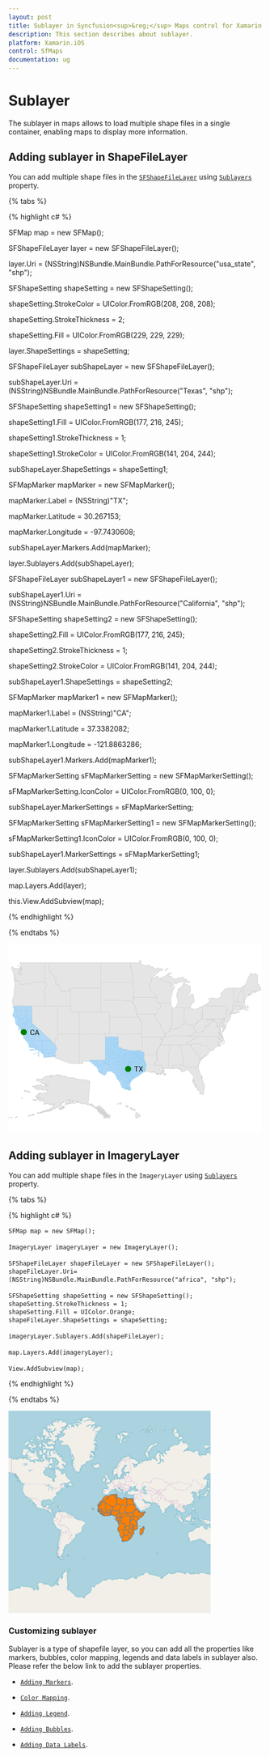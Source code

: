 ```yaml
---
layout: post
title: Sublayer in Syncfusion<sup>&reg;</sup> Maps control for Xamarin.iOS
description: This section describes about sublayer.
platform: Xamarin.iOS
control: SfMaps
documentation: ug
---
```


# Sublayer
 
The sublayer in maps allows to load multiple shape files in a single container, enabling maps to display more information. 

## Adding sublayer in ShapeFileLayer

You can add multiple shape files in the [`SFShapeFileLayer`](https://help.syncfusion.com/cr/xamarin-ios/Syncfusion.SfMaps.iOS.SFShapeFileLayer.html) using [`Sublayers`](https://help.syncfusion.com/cr/xamarin-ios/Syncfusion.SfMaps.iOS.SFShapeFileLayer.html) property.

{% tabs %}

{% highlight c# %}

SFMap map = new SFMap();

SFShapeFileLayer layer = new SFShapeFileLayer();

layer.Uri = (NSString)NSBundle.MainBundle.PathForResource("usa_state", "shp");

SFShapeSetting shapeSetting = new SFShapeSetting();

shapeSetting.StrokeColor = UIColor.FromRGB(208, 208, 208);

shapeSetting.StrokeThickness = 2;

shapeSetting.Fill = UIColor.FromRGB(229, 229, 229);

layer.ShapeSettings = shapeSetting;

SFShapeFileLayer subShapeLayer = new SFShapeFileLayer();

subShapeLayer.Uri = (NSString)NSBundle.MainBundle.PathForResource("Texas", "shp");

SFShapeSetting shapeSetting1 = new SFShapeSetting();

shapeSetting1.Fill = UIColor.FromRGB(177, 216, 245);

shapeSetting1.StrokeThickness = 1;

shapeSetting1.StrokeColor = UIColor.FromRGB(141, 204, 244);

subShapeLayer.ShapeSettings = shapeSetting1;

SFMapMarker mapMarker = new SFMapMarker();

mapMarker.Label = (NSString)"TX";

mapMarker.Latitude = 30.267153;

mapMarker.Longitude = -97.7430608;

subShapeLayer.Markers.Add(mapMarker);

layer.Sublayers.Add(subShapeLayer);

SFShapeFileLayer subShapeLayer1 = new SFShapeFileLayer();

subShapeLayer1.Uri = (NSString)NSBundle.MainBundle.PathForResource("California", "shp");

SFShapeSetting shapeSetting2 = new SFShapeSetting();

shapeSetting2.Fill = UIColor.FromRGB(177, 216, 245);

shapeSetting2.StrokeThickness = 1;

shapeSetting2.StrokeColor = UIColor.FromRGB(141, 204, 244);

subShapeLayer1.ShapeSettings = shapeSetting2;

SFMapMarker mapMarker1 = new SFMapMarker();

mapMarker1.Label = (NSString)"CA";

mapMarker1.Latitude = 37.3382082;

mapMarker1.Longitude = -121.8863286;

subShapeLayer1.Markers.Add(mapMarker1);

SFMapMarkerSetting sFMapMarkerSetting = new SFMapMarkerSetting();

sFMapMarkerSetting.IconColor = UIColor.FromRGB(0, 100, 0);

subShapeLayer.MarkerSettings = sFMapMarkerSetting;

SFMapMarkerSetting sFMapMarkerSetting1 = new SFMapMarkerSetting();

sFMapMarkerSetting1.IconColor = UIColor.FromRGB(0, 100, 0);

subShapeLayer1.MarkerSettings = sFMapMarkerSetting1;

layer.Sublayers.Add(subShapeLayer1);

map.Layers.Add(layer);

this.View.AddSubview(map);

{% endhighlight %}

{% endtabs %}

![ShapeFileLayer Sublayer in Xamarin.iOS](Images/Sublayer.png)

## Adding sublayer in ImageryLayer

You can add multiple shape files in the `ImageryLayer` using [`Sublayers`](https://help.syncfusion.com/cr/xamarin-ios/Syncfusion.SfMaps.iOS.SFShapeFileLayer.html) property.

{% tabs %}

{% highlight c# %}

    SFMap map = new SFMap();

    ImageryLayer imageryLayer = new ImageryLayer();

    SFShapeFileLayer shapeFileLayer = new SFShapeFileLayer();
    shapeFileLayer.Uri= (NSString)NSBundle.MainBundle.PathForResource("africa", "shp");

    SFShapeSetting shapeSetting = new SFShapeSetting();
    shapeSetting.StrokeThickness = 1;
    shapeSetting.Fill = UIColor.Orange;
    shapeFileLayer.ShapeSettings = shapeSetting;

    imageryLayer.Sublayers.Add(shapeFileLayer);

    map.Layers.Add(imageryLayer);

    View.AddSubview(map);

{% endhighlight %}

{% endtabs %}

![ImageryLayer Sublayer in Xamarin.iOS](Images/ImageryLayer-SubLayer.png)

### Customizing sublayer

Sublayer is a type of shapefile layer, so you can add all the properties like markers, bubbles, color mapping, legends and data labels in sublayer also. Please refer the below link to add the sublayer properties.

* [`Adding Markers`](https://help.syncfusion.com/xamarin-ios/sfmaps/markers#adding-marker).

* [`Color Mapping`](https://help.syncfusion.com/xamarin-ios/sfmaps/color-mapping).

* [`Adding Legend`](https://help.syncfusion.com/xamarin-ios/sfmaps/legend).

* [`Adding Bubbles`](https://help.syncfusion.com/xamarin-ios/sfmaps/bubble-marker#adding-bubbles).

* [`Adding Data Labels`](https://help.syncfusion.com/xamarin-ios/sfmaps/data-labels#adding-data-labels).
